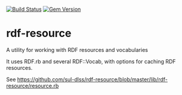 [![Build Status](https://travis-ci.org/darrenleeweber/rdf-resource.svg?branch=master)](https://travis-ci.org/darrenleeweber/rdf-resource) [![Gem Version](https://badge.fury.io/rb/rdf-resource.svg)](http://badge.fury.io/rb/rdf-resource)

# rdf-resource
A utility for working with RDF resources and vocabularies

It uses RDF.rb and several RDF::Vocab, with options for
caching RDF resources.

See https://github.com/sul-dlss/rdf-resource/blob/master/lib/rdf-resource/resource.rb
